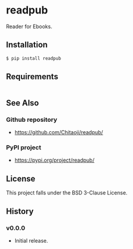 # readpub
Reader for Ebooks.

## Installation
```sh
$ pip install readpub
```

## Requirements
```txt

```

## See Also
### Github repository
* https://github.com/Chitaoji/readpub/

### PyPI project
* https://pypi.org/project/readpub/

## License
This project falls under the BSD 3-Clause License.

## History
### v0.0.0
* Initial release.